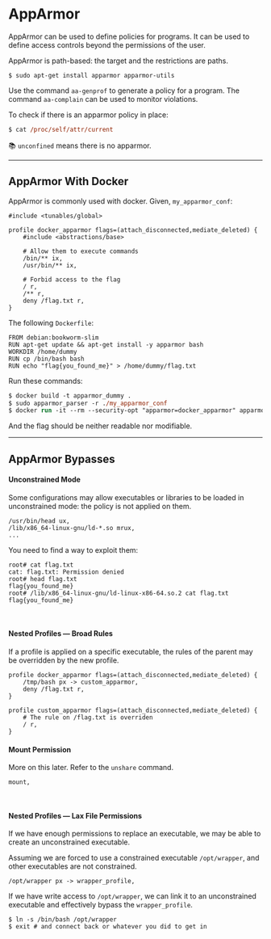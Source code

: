 # AppArmor

<div class="row row-cols-lg-2"><div>

AppArmor can be used to define policies for programs. It can be used to define access controls beyond the permissions of the user.

AppArmor is path-based: the target and the restrictions are paths.

```shell!
$ sudo apt-get install apparmor apparmor-utils
```

Use the command `aa-genprof` to generate a policy for a program. The command `aa-complain` can be used to monitor violations.
</div><div>

To check if there is an apparmor policy in place:

```ps
$ cat /proc/self/attr/current
```

📚 `unconfined` means there is no apparmor.

</div></div>

<hr class="sep-both">

## AppArmor With Docker

<div class="row row-cols-lg-2"><div>

AppArmor is commonly used with docker. Given, `my_apparmor_conf`:

```bash!
#include <tunables/global>

profile docker_apparmor flags=(attach_disconnected,mediate_deleted) {
    #include <abstractions/base>

    # Allow them to execute commands
    /bin/** ix,
    /usr/bin/** ix,

    # Forbid access to the flag
    / r,
    /** r,
    deny /flag.txt r,
}
```
</div><div>

The following `Dockerfile`:

```dockerfile!
FROM debian:bookworm-slim
RUN apt-get update && apt-get install -y apparmor bash
WORKDIR /home/dummy
RUN cp /bin/bash bash
RUN echo "flag{you_found_me}" > /home/dummy/flag.txt
```

Run these commands:

```ps
$ docker build -t apparmor_dummy .
$ sudo apparmor_parser -r ./my_apparmor_conf
$ docker run -it --rm --security-opt "apparmor=docker_apparmor" apparmor-dummy
```

And the flag should be neither readable nor modifiable.
</div></div>

<hr class="sep-both">

## AppArmor Bypasses

<div class="row row-cols-lg-2"><div>

#### Unconstrained Mode

Some configurations may allow executables or libraries to be loaded in unconstrained mode: the policy is not applied on them.

```bash!
/usr/bin/head ux,
/lib/x86_64-linux-gnu/ld-*.so mrux,
...
```

You need to find a way to exploit them:

```shell!
root# cat flag.txt 
cat: flag.txt: Permission denied
root# head flag.txt 
flag{you_found_me}
root# /lib/x86_64-linux-gnu/ld-linux-x86-64.so.2 cat flag.txt
flag{you_found_me}
```

<br>

#### Nested Profiles — Broad Rules

If a profile is applied on a specific executable, the rules of the parent may be overridden by the new profile.

```bash!
profile docker_apparmor flags=(attach_disconnected,mediate_deleted) {
    /tmp/bash px -> custom_apparmor,
    deny /flag.txt r,
}

profile custom_apparmor flags=(attach_disconnected,mediate_deleted) {
    # The rule on /flag.txt is overriden
    / r,
}
```
</div><div>

#### Mount Permission

More on this later. Refer to the `unshare` command.

```bash!
mount,
```

<br>

#### Nested Profiles — Lax File Permissions

If we have enough permissions to replace an executable, we may be able to create an unconstrained executable.

Assuming we are forced to use a constrained executable `/opt/wrapper`, and other executables are not constrained.

```bash!
/opt/wrapper px -> wrapper_profile,
```

If we have write access to `/opt/wrapper`, we can link it to an unconstrained executable and effectively bypass the `wrapper_profile`.

```shell!
$ ln -s /bin/bash /opt/wrapper
$ exit # and connect back or whatever you did to get in
```
</div></div>